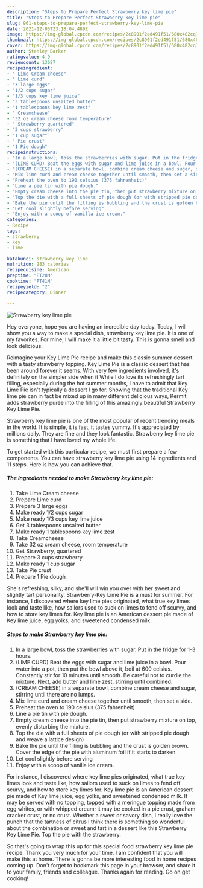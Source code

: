 ```yaml
---
description: "Steps to Prepare Perfect Strawberry key lime pie"
title: "Steps to Prepare Perfect Strawberry key lime pie"
slug: 961-steps-to-prepare-perfect-strawberry-key-lime-pie
date: 2021-12-05T23:18:04.489Z
image: https://img-global.cpcdn.com/recipes/2c8901f2ed491f51/680x482cq70/strawberry-key-lime-pie-recipe-main-photo.jpg
thumbnail: https://img-global.cpcdn.com/recipes/2c8901f2ed491f51/680x482cq70/strawberry-key-lime-pie-recipe-main-photo.jpg
cover: https://img-global.cpcdn.com/recipes/2c8901f2ed491f51/680x482cq70/strawberry-key-lime-pie-recipe-main-photo.jpg
author: Stanley Barker
ratingvalue: 4.9
reviewcount: 13687
recipeingredient:
- " Lime Cream cheese"
- " Lime curd"
- "3 large eggs"
- "1/2 cups sugar"
- "1/3 cups key lime juice"
- "3 tablespoons unsalted butter"
- "1 tablespoons key lime zest"
- " Creamcheese"
- "32 oz cream cheese room temperature"
- " Strawberry quartered"
- "3 cups strawberry"
- "1 cup sugar"
- " Pie crust"
- "1 Pie dough"
recipeinstructions:
- "In a large bowl, toss the strawberries with sugar. Put in the fridge for 1-3 hours."
- "(LIME CURD) Beat the eggs with sugar and lime juice in a bowl. Pour water into a pot, then put the bowl above it, boil at 600 celsius. Constantly stir for 10 minutes until smooth. Be careful not to curdle the mixture. Next, add butter and lime zest, stirring until combined."
- "(CREAM CHEESE) in a separate bowl, combine cream cheese and sugar, stirring until there are no lumps."
- "Mix lime curd and cream cheese together until smooth, then set a side."
- "Preheat the oven to 190 celsius (375 fahrenheit)"
- "Line a pie tin with pie dough."
- "Empty cream cheese into the pie tin, then put strawberry mixture on top, evenly disturbing the mixture."
- "Top the die with a full sheets of pie dough (or with stripped pie dough and weave a lattice design)"
- "Bake the pie until the filling is bubbling and the crust is golden brown. Cover the edge of the pie with aluminum foil if it starts to darken."
- "Let cool slightly before serving"
- "Enjoy with a scoop of vanilla ice cream."
categories:
- Recipe
tags:
- strawberry
- key
- lime

katakunci: strawberry key lime 
nutrition: 283 calories
recipecuisine: American
preptime: "PT28M"
cooktime: "PT41M"
recipeyield: "2"
recipecategory: Dinner

---
```



![Strawberry key lime pie](https://img-global.cpcdn.com/recipes/2c8901f2ed491f51/680x482cq70/strawberry-key-lime-pie-recipe-main-photo.jpg)

Hey everyone, hope you are having an incredible day today. Today, I will show you a way to make a special dish, strawberry key lime pie. It is one of my favorites. For mine, I will make it a little bit tasty. This is gonna smell and look delicious.

Reimagine your Key Lime Pie recipe and make this classic summer dessert with a tasty strawberry topping. Key Lime Pie is a classic dessert that has been around forever it seems. With very few ingredients involved, it&#39;s definitely on the simpler side when it While I do love its refreshingly tart filling, especially during the hot summer months, I have to admit that Key Lime Pie isn&#39;t typically a dessert I go for. Showing that the traditional Key lime pie can in fact be mixed up in many different delicious ways, Kermit adds strawberry purée into the filling of this amazingly beautiful Strawberry Key Lime Pie.

Strawberry key lime pie is one of the most popular of recent trending meals in the world. It is simple, it is fast, it tastes yummy. It's appreciated by millions daily. They are fine and they look fantastic. Strawberry key lime pie is something that I have loved my whole life.


To get started with this particular recipe, we must first prepare a few components. You can have strawberry key lime pie using 14 ingredients and 11 steps. Here is how you can achieve that.

<!--inarticleads1-->

##### The ingredients needed to make Strawberry key lime pie:

1. Take  Lime Cream cheese
1. Prepare  Lime curd
1. Prepare 3 large eggs
1. Make ready 1/2 cups sugar
1. Make ready 1/3 cups key lime juice
1. Get 3 tablespoons unsalted butter
1. Make ready 1 tablespoons key lime zest
1. Take  Creamcheese
1. Take 32 oz cream cheese, room temperature
1. Get  Strawberry, quartered
1. Prepare 3 cups strawberry
1. Make ready 1 cup sugar
1. Take  Pie crust
1. Prepare 1 Pie dough


She&#39;s refreshing, silky, and she&#39;ll will win you over with her sweet and slightly tart personality. Strawberry-Key Lime Pie is a must for summer. For instance, I discovered where key lime pies originated, what true key limes look and taste like, how sailors used to suck on limes to fend off scurvy, and how to store key limes for. Key lime pie is an American dessert pie made of Key lime juice, egg yolks, and sweetened condensed milk. 

<!--inarticleads2-->

##### Steps to make Strawberry key lime pie:

1. In a large bowl, toss the strawberries with sugar. Put in the fridge for 1-3 hours.
1. (LIME CURD) Beat the eggs with sugar and lime juice in a bowl. Pour water into a pot, then put the bowl above it, boil at 600 celsius. Constantly stir for 10 minutes until smooth. Be careful not to curdle the mixture. Next, add butter and lime zest, stirring until combined.
1. (CREAM CHEESE) in a separate bowl, combine cream cheese and sugar, stirring until there are no lumps.
1. Mix lime curd and cream cheese together until smooth, then set a side.
1. Preheat the oven to 190 celsius (375 fahrenheit)
1. Line a pie tin with pie dough.
1. Empty cream cheese into the pie tin, then put strawberry mixture on top, evenly disturbing the mixture.
1. Top the die with a full sheets of pie dough (or with stripped pie dough and weave a lattice design)
1. Bake the pie until the filling is bubbling and the crust is golden brown. Cover the edge of the pie with aluminum foil if it starts to darken.
1. Let cool slightly before serving
1. Enjoy with a scoop of vanilla ice cream.


For instance, I discovered where key lime pies originated, what true key limes look and taste like, how sailors used to suck on limes to fend off scurvy, and how to store key limes for. Key lime pie is an American dessert pie made of Key lime juice, egg yolks, and sweetened condensed milk. It may be served with no topping, topped with a meringue topping made from egg whites, or with whipped cream; it may be cooked in a pie crust, graham cracker crust, or no crust. Whether a sweet or savory dish, I really love the punch that the tartness of citrus I think there is something so wonderful about the combination or sweet and tart in a dessert like this Strawberry Key Lime Pie. Top the pie with the strawberry. 

So that's going to wrap this up for this special food strawberry key lime pie recipe. Thank you very much for your time. I am confident that you will make this at home. There is gonna be more interesting food in home recipes coming up. Don't forget to bookmark this page in your browser, and share it to your family, friends and colleague. Thanks again for reading. Go on get cooking!
